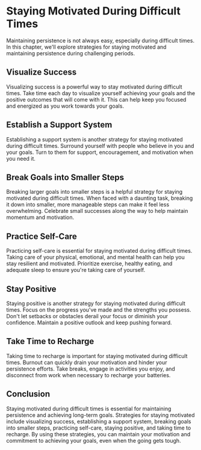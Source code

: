 Staying Motivated During Difficult Times
===========================================================================================

Maintaining persistence is not always easy, especially during difficult times. In this chapter, we'll explore strategies for staying motivated and maintaining persistence during challenging periods.

Visualize Success
-----------------

Visualizing success is a powerful way to stay motivated during difficult times. Take time each day to visualize yourself achieving your goals and the positive outcomes that will come with it. This can help keep you focused and energized as you work towards your goals.

Establish a Support System
--------------------------

Establishing a support system is another strategy for staying motivated during difficult times. Surround yourself with people who believe in you and your goals. Turn to them for support, encouragement, and motivation when you need it.

Break Goals into Smaller Steps
------------------------------

Breaking larger goals into smaller steps is a helpful strategy for staying motivated during difficult times. When faced with a daunting task, breaking it down into smaller, more manageable steps can make it feel less overwhelming. Celebrate small successes along the way to help maintain momentum and motivation.

Practice Self-Care
------------------

Practicing self-care is essential for staying motivated during difficult times. Taking care of your physical, emotional, and mental health can help you stay resilient and motivated. Prioritize exercise, healthy eating, and adequate sleep to ensure you're taking care of yourself.

Stay Positive
-------------

Staying positive is another strategy for staying motivated during difficult times. Focus on the progress you've made and the strengths you possess. Don't let setbacks or obstacles derail your focus or diminish your confidence. Maintain a positive outlook and keep pushing forward.

Take Time to Recharge
---------------------

Taking time to recharge is important for staying motivated during difficult times. Burnout can quickly drain your motivation and hinder your persistence efforts. Take breaks, engage in activities you enjoy, and disconnect from work when necessary to recharge your batteries.

Conclusion
----------

Staying motivated during difficult times is essential for maintaining persistence and achieving long-term goals. Strategies for staying motivated include visualizing success, establishing a support system, breaking goals into smaller steps, practicing self-care, staying positive, and taking time to recharge. By using these strategies, you can maintain your motivation and commitment to achieving your goals, even when the going gets tough.
